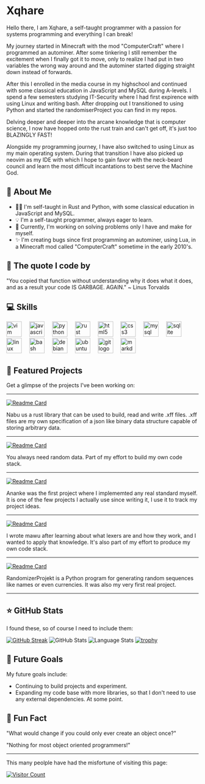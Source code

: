 # Xqhare
Hello there, I am Xqhare, a self-taught programmer with a passion for systems programming and everything I can break! 

My journey started in Minecraft with the mod "ComputerCraft" where I programmed an autominer. After some tinkering I still remember the excitement when I finally got it to move, only to realize I had put in two variables the wrong way around and the autominer started digging straight down instead of forwards. 

After this I enrolled in the media course in my highschool and continued with some classical education in JavaScript and MySQL during A-levels. I spend a few semesters studying IT-Security where I had first expirence with using Linux and writing bash. After dropping out I transitioned to using Python and started the randomiserProject you can find in my repos. 

Delving deeper and deeper into the arcane knowledge that is computer science, I now have hopped onto the rust train and can't get off, it's just too BLAZINGLY FAST! 

Alongside my programming journey, I have also switched to using Linux as my main operating system. During that transition I have also picked up neovim as my IDE with which I hope to gain favor with the neck-beard council and learn the most difficult incantations to best serve the Machine God.

## 🚀 About Me
- 👨‍💻 I'm self-taught in Rust and Python, with some classical education in JavaScript and MySQL.
- 💡 I'm a self-taught programmer, always eager to learn.
- 🔭 Currently, I'm working on solving problems only I have and make for myself.
- ✨ I'm creating bugs since first programming an autominer, using Lua, in a Minecraft mod called "ComputerCraft" sometime in the early 2010's.

## 💌 The quote I code by
"You copied that function without understanding why it does what it does, and as a result your code IS GARBAGE. AGAIN."
~ Linus Torvalds

## 💻 Skills
<div align="left">
  <img src="https://cdn.jsdelivr.net/gh/devicons/devicon/icons/vim/vim-original.svg" height="40" alt="vim logo"  />
  <img width="12" />
  <img src="https://cdn.jsdelivr.net/gh/devicons/devicon/icons/javascript/javascript-original.svg" height="40" alt="javascript logo"  />
  <img width="12" />
  <img src="https://cdn.jsdelivr.net/gh/devicons/devicon/icons/python/python-original.svg" height="40" alt="python logo"  />
  <img width="12" />
  <img src="https://cdn.jsdelivr.net/gh/devicons/devicon/icons/rust/rust-plain.svg" height="40" alt="rust logo"  />
  <img width="12" />
  <img src="https://cdn.jsdelivr.net/gh/devicons/devicon/icons/html5/html5-original.svg" height="40" alt="html5 logo"  />
  <img width="12" />
  <img src="https://cdn.jsdelivr.net/gh/devicons/devicon/icons/css3/css3-original.svg" height="40" alt="css3 logo"  />
  <img width="12" />
  <img src="https://cdn.jsdelivr.net/gh/devicons/devicon/icons/mysql/mysql-original.svg" height="40" alt="mysql logo"  />
  <img width="12" />
  <img src="https://cdn.jsdelivr.net/gh/devicons/devicon/icons/sqlite/sqlite-original.svg" height="40" alt="sqlite logo"  />
  <img width="12" />
  <img src="https://cdn.jsdelivr.net/gh/devicons/devicon/icons/linux/linux-original.svg" height="40" alt="linux logo"  />
  <img width="12" />
  <img src="https://cdn.jsdelivr.net/gh/devicons/devicon/icons/bash/bash-original.svg" height="40" alt="bash logo"  />
  <img width="12" />
  <img src="https://cdn.jsdelivr.net/gh/devicons/devicon/icons/debian/debian-original.svg" height="40" alt="debian logo"  />
  <img width="12" />
  <img src="https://cdn.jsdelivr.net/gh/devicons/devicon/icons/ubuntu/ubuntu-plain.svg" height="40" alt="ubuntu logo"  />
  <img width="12" />
  <img src="https://cdn.jsdelivr.net/gh/devicons/devicon/icons/git/git-original.svg" height="40" alt="git logo"  />
  <img width="12" />
  <img src="https://cdn.jsdelivr.net/gh/devicons/devicon/icons/markdown/markdown-original.svg" height="40" alt="markdown logo"  />
</div>

## 🌟 Featured Projects
Get a glimpse of the projects I've been working on:

---

[![Readme Card](https://github-readme-stats.vercel.app/api/pin/?username=Xqhare&repo=nabu&show_onwer=true&theme=midnight-purple)](https://github.com/Xqhare/nabu)
 
Nabu us a rust library that can be used to build, read and write .xff files. .xff files are my own specification of a json like binary data structure capable of storing arbitrary data.

---

[![Readme Card](https://github-readme-stats.vercel.app/api/pin/?username=Xqhare&repo=tyche&show_onwer=true&theme=midnight-purple)](https://github.com/Xqhare/tyche)

You always need random data. Part of my effort to build my own code stack.

---

[![Readme Card](https://github-readme-stats.vercel.app/api/pin/?username=Xqhare&repo=ananke&show_onwer=true&theme=midnight-purple)](https://github.com/Xqhare/ananke)

Ananke was the first project where I implememted any real standard myself. It is one of the few projects I actually use since writing it, I use it to track my project ideas.

---

[![Readme Card](https://github-readme-stats.vercel.app/api/pin/?username=Xqhare&repo=mawu&show_onwer=true&theme=midnight-purple)](https://github.com/Xqhare/mawu)

I wrote mawu after learning about what lexers are and how they work, and I wanted to apply that knowledge. It's also part of my effort to produce my own code stack.

---

[![Readme Card](https://github-readme-stats.vercel.app/api/pin/?username=Xqhare&repo=RandomizerProjekt&show_onwer=true&theme=midnight-purple)](https://github.com/Xqhare/RandomizerProjekt)

RandomizerProjekt is a Python program for generating random sequences like names or even currencies. It was also my very first real project.

---

## ⭐ GitHub Stats
I found these, so of course I need to include them:

[![GitHub Streak](https://streak-stats.demolab.com/?user=Xqhare&theme=midnight-purple)](https://git.io/streak-stats)
![GitHub Stats](https://github-readme-stats.vercel.app/api?username=Xqhare&show_icons=true&theme=midnight-purple)
![Language Stats](https://github-readme-stats.vercel.app/api/top-langs/?username=Xqhare&theme=midnight-purple)
[![trophy](https://github-profile-trophy.vercel.app/?username=Xqhare&theme=midnight-purple)](https://github.com/Xqhare)

## 🎯 Future Goals
My future goals include:

- Continuing to build projects and experiment.
- Expanding my code base with more libraries, so that I don't need to use any external dependencies. At some point.

## 🌈 Fun Fact

"What would change if you could only ever create an object once?"


"Nothing for most object oriented programmers!"

---

This many peolple have had the misfortune of visiting this page:

[![Visitor Count](https://profile-counter.glitch.me/Xqhare/count.svg)](#)
